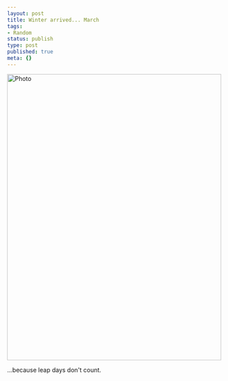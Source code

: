 ```yaml
---
layout: post
title: Winter arrived... March
tags:
- Random
status: publish
type: post
published: true
meta: {}
---
```

<div class='posterous_autopost'><div class='p_embed p_image_embed'> <a href="http://getfile0.posterous.com/getfile/files.posterous.com/fzero/SEn0nxGDuuAjsWZikIQ4JPFcNBvkGel2ry2rZ2moXwlOgeZSSolHLl63cOwb/photo.jpg"><img alt="Photo" height="667" src="http://getfile1.posterous.com/getfile/files.posterous.com/fzero/GwinMGMoZvz1Wroj1hTAxnxLHCtIBvoMqaCXTHWWIERVIQx0uNbvWkuNFpQ7/photo.jpg.scaled.500.jpg" width="500" /></a> </div> <p>...because leap days don't count.</p></div>
